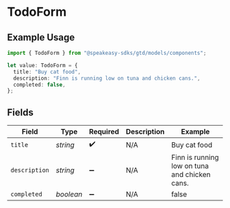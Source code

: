 # TodoForm

## Example Usage

```typescript
import { TodoForm } from "@speakeasy-sdks/gtd/models/components";

let value: TodoForm = {
  title: "Buy cat food",
  description: "Finn is running low on tuna and chicken cans.",
  completed: false,
};
```

## Fields

| Field                                         | Type                                          | Required                                      | Description                                   | Example                                       |
| --------------------------------------------- | --------------------------------------------- | --------------------------------------------- | --------------------------------------------- | --------------------------------------------- |
| `title`                                       | *string*                                      | :heavy_check_mark:                            | N/A                                           | Buy cat food                                  |
| `description`                                 | *string*                                      | :heavy_minus_sign:                            | N/A                                           | Finn is running low on tuna and chicken cans. |
| `completed`                                   | *boolean*                                     | :heavy_minus_sign:                            | N/A                                           | false                                         |